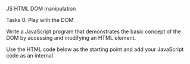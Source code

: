 JS HTML DOM manipulation

Tasks
0. Play with the DOM

Write a JavaScript program that demonstrates the basic concept of the DOM by accessing and modifying an HTML element.

Use the HTML code below as the starting point and add your JavaScript code as an internal <script> tag:

<!DOCTYPE html>
<html>
<head>
  <title>DOM Introduction</title>
</head>
<body>
  <p id="myParagraph">This is a paragraph.</p>
</body>
</html>
Write JavaScript code to select the element using its id and store it in a variable
Use the DOM API to modify the content of the <p> element to I successfully updated this paragraph with javascript
Make use of document.getElementById
Verify that the program successfully modifies the element content when the HTML file is opened in a browser.


1. Selecting HTML Elements Using Selectors

Write a JavaScript program that demonstrates the use of selectors to select specific HTML elements.

Use the HTML code below as the starting point and add your JavaScript code as an internal <script> tag:

<!DOCTYPE html>
<html>
<head>
  <title>Selecting Elements</title>
  <style>
    .highlight {
      color: red;
    }
  </style>
</head>
<body>
  <p class="highlight">This is a highlighted paragraph.</p>
  <p>This is a normal paragraph.</p>
</body>
</html>
Use the DOM API to modify the format of the <p class="highlight"> element to make the content boldened
Make use of document.querySelectorAll
Verify that the program successfully modifies the element content when the HTML file is opened in a browser.


2. Modifying Element Content, Attributes, and Styles

Write a JavaScript program that demonstrates the use of selectors to select specific HTML elements.

Use the HTML code below as the starting point and add your JavaScript code as an internal <script> tag:

<!DOCTYPE html>
<html>
<head>
  <title>Modifying Elements</title>
  <style>
    img {
      border: 1px solid black;
    }
  </style>
</head>
<body>
  <img id="myImage" src="https://picsum.photos/200/300" alt="My Image">
</body>
</html>
Write JavaScript code to select the <img> element using its id and store it in a variable.
Use the DOM API to modify the following:
the src to https://picsum.photos/200/301,
the alt to New image
the border style to 2px solid red
Make use of document.getElementById
Verify that the program successfully modifies the element content when the HTML file is opened in a browser.



3. Creating, Appending, and Removing Elements

Write a JavaScript program that demonstrates the creation, appending, and removal of elements using the DOM.

Use the HTML code below as the starting point and add your JavaScript code as an internal <script> tag:

<!DOCTYPE html>
<html>
<head>
  <title>Creating and Removing Elements</title>
</head>
<body>
  <div id="container"></div>
</body>
</html>
Write JavaScript code to select the container element using its id and store it in a variable.
Use the DOM API to create a new <p> element, and add New paragraph as its content
Append the newly created elements to the container element.
Add a button that removes/hides the newly created paragraph when first click and shows it when clicked again
Verify that the program successfully creates, appends, and toggles elements when the HTML file is opened in a browser.
